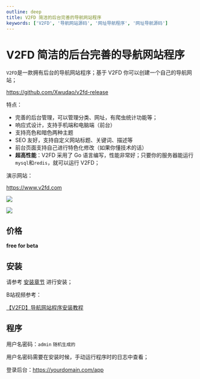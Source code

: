 ```yaml
---
outline: deep
title: V2FD 简洁的后台完善的导航网站程序
keywords: ['V2FD', '导航网站源码', '网址导航程序', '网址导航源码']
---
```


# V2FD 简洁的后台完善的导航网站程序

`V2FD`是一款拥有后台的导航网站程序；基于 V2FD 你可以创建一个自己的导航网站；

https://github.com/Xwudao/v2fd-release

特点：

- 完善的后台管理，可以管理分类、网址，有爬虫统计功能等；
- 响应式设计，支持手机端和电脑端（前台）
- 支持亮色和暗色两种主题
- SEO 友好，支持自定义网站标题、关键词、描述等
- 前台页面支持自己进行特色化修改（如果你懂技术的话）
- **超高性能**：V2FD 采用了 Go 语言编写，性能非常好；只要你的服务器能运行`mysql`和`redis`，就可以运行 V2FD；

演示网站：

https://www.v2fd.com

![](/images/index/image.png)

![](/images/index/image-1.png)

## 价格

**free for beta**

## 安装

请参考 [安装章节](/v2fd/install) 进行安装；

B站视频参考：

[【V2FD】导航网站程序安装教程](https://www.bilibili.com/video/BV1cGHXewEXr)


## 程序

用户名密码：`admin` `随机生成的`

用户名密码需要在安装时候，手动运行程序时的日志中查看；

登录后台：https://yourdomain.com/app